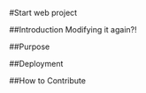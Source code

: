 #Start web project

##Introduction
Modifying it again?!

##Purpose

##Deployment

##How to Contribute
